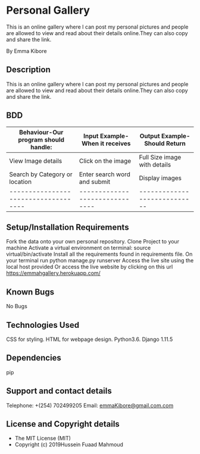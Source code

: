 # Personal Gallery
This is an online gallery where I can post my personal pictures and people are allowed to  view and read about their details online.They can also copy and share the link.

By Emma Kibore

## Description
This is an online gallery where I can post my personal pictures and people are allowed to  view and read about their details online.They can also copy and share the link.

## BDD
|Behaviour-Our program should handle:|Input Example-When it receives|Output Example-Should Return|
|------------------------------------|------------------------------|----------------------------|
|View Image details                  |Click on the image            |Full Size image with details|
|Search by Category or location      |Enter search word and submit  | Display images             |
|------------------------------------|------------------------------|----------------------------|
## Setup/Installation Requirements
Fork the data onto your own personal repository.
Clone Project to your machine
Activate a virtual environment on terminal: source virtual/bin/activate
Install all the requirements found in requirements file.
On your terminal run python manage.py runserver
Access the live site using the local host provided
Or access the live website by clicking on this url https://emmahgallery.herokuapp.com/

## Known Bugs
No Bugs

## Technologies Used
CSS for styling.
HTML for webpage design.
Python3.6.
Django 1.11.5

## Dependencies
pip

## Support and contact details
Telephone: +(254) 702499205
Email: emmaKibore@gmail.com.com

## License and Copyright details
* The MIT License (MIT)
* Copyright (c) 2019Hussein Fuaad Mahmoud